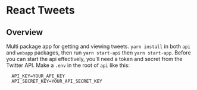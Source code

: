 # React Tweets

## Overview

Multi package app for getting and viewing tweets. `yarn install` in both `api` and `webapp` packages, then run `yarn start-api` then `yarn start-app`. Before you can start the api effectively, you'll need a token and secret from the Twitter API. Make a `.env` in the root of `api` like this:

```
  API_KEY=YOUR_API_KEY
  API_SECRET_KEY=YOUR_API_SECRET_KEY
```